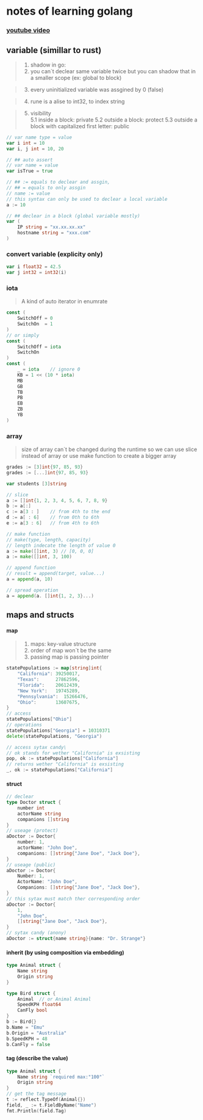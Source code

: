 # notes of learning golang

### [youtube video](https://www.youtube.com/watch?v=YS4e4q9oBaU)

## variable (simillar to rust)
> 1. shadow in go:
> 2. you can`t declear same variable twice but you can shadow that in a smaller scope (ex: global to block)

> 3. every uninitialized variable was assgined by 0 (false)

> 4. rune is a alise to int32, to index string

> 5. visibility  
> 5.1 inside a block: private
> 5.2 outside a block: protect
> 5.3 outside a block with capitalized first letter: public

```go
// var name type = value
var i int = 10
var i, j int = 10, 20

// ## auto assert
// var name = value
var isTrue = true

// ## := equals to declear and assgin,
// ## = equals to only assgin
// name := value
// this syntax can only be used to declear a local variable
a := 10

// ## declear in a block (global variable mostly)
var (
    IP string = "xx.xx.xx.xx"
    hostname string = "xxx.com"
)
```
### convert variable (explicity only)
```go
var i float32 = 42.5
var j int32 = int32(i)
```

### iota
> A kind of auto iterator in enumrate
```go
const (
    SwitchOff = 0
    SwitchOn  = 1
)
// or simply
const (
    SwitchOff = iota
    SwitchOn
)
const (
    _ = iota    // ignore 0
    KB = 1 << (10 * iota)
    MB
    GB
    TB
    PB
    EB
    ZB
    YB
)
```
### array
> size of array can`t be changed during the runtime
> so we can use slice instead of array
> or use make function to create a bigger array
```go
grades := [3]int{97, 85, 93}
grades := [...]int{97, 85, 93}

var students [3]string

// slice
a := []int{1, 2, 3, 4, 5, 6, 7, 8, 9}
b := a[:]
c := a[3 : ]    // from 4th to the end
d := a[ : 6]    // from 0th to 6th
e := a[3 : 6]   // from 4th to 6th

// make function
// make(type, length, capacity)
// length indecate the length of value 0
a := make([]int, 3) // [0, 0, 0]
a := make([]int, 3, 100)

// append function
// result = append(target, value...)
a = append(a, 10)

// spread operation
a = append(a. []int{1, 2, 3}...)
```

## maps and structs
#### map
> 1. maps: key-value structure
> 2. order of map won`t be the same
> 3. passing map is passing pointer
```go
statePopulations := map[string]int{
    "California": 39250017,
    "Texas":      27862596,
    "Florida":    20612439,
    "New York":   19745289,
    "Pennsylvania":  15266476,
    "Ohio":       13607675,
}
// access
statePopulations["Ohio"]
// operations
statePopulations["Georgia"] = 10310371
delete(statePopulations, "Georgia")

// access sytax candy\
// ok stands for wether "California" is exsisting
pop, ok := statePopulations["California"]
// returns wether "California" is exsisting
_, ok := statePopulations["California"]
```

#### struct

```go
// declear
type Doctor struct {
	number int
	actorName string
	companions []string
}
// useage (protect)
aDoctor := Doctor{
    number: 1,
    actorName: "John Doe",
    companions: []string{"Jane Doe", "Jack Doe"},
}
// useage (public)
aDoctor := Doctor{
    Number: 1,
    ActorName: "John Doe",
    Companions: []string{"Jane Doe", "Jack Doe"},
}
// this sytax must match ther corresponding order
aDoctor := Doctor{
    1,
    "John Doe",
    []string{"Jane Doe", "Jack Doe"},
}
// sytax candy (anony)
aDoctor := struct{name string}{name: "Dr. Strange"}
```

#### inherit (by using composition via embedding)

``` go
type Animal struct {
	Name string
	Origin string
}

type Bird struct {
	Animal  // or Animal Animal
	SpeedKPH float64
	CanFly bool
}
b := Bird{}
b.Name = "Emu"
b.Origin = "Australia"
b.SpeedKPH = 48
b.CanFly = false
```

#### tag (describe the value)

```go
type Animal struct {
	Name string `required max:"100"`
	Origin string
}
// get the tag message
t := reflect.TypeOf(Animal{})
field, _ := t.FieldByName("Name")
fmt.Println(field.Tag)
```